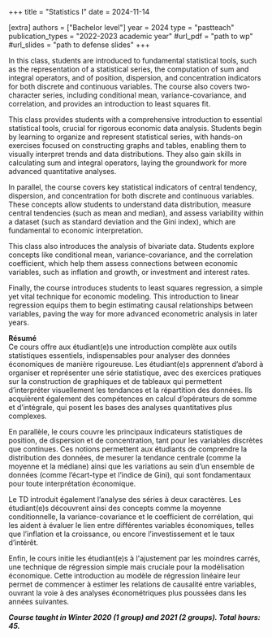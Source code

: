 +++
title = "Statistics I"
date = 2024-11-14

[extra]
authors = ["Bachelor level"]
year = 2024
type = "pastteach"
publication_types = "2022-2023 academic year"
#url_pdf = "path to wp"
#url_slides = "path to defense slides"
+++

In this class, students are introduced to fundamental statistical tools, such as the representation of a statistical series, the computation of sum and integral operators, and of position, dispersion, and concentration indicators for both discrete and continuous variables. The course also covers two-character series, including conditional mean, variance-covariance, and correlation, and provides an introduction to least squares fit.

This class provides students with a comprehensive introduction to essential statistical tools, crucial for rigorous economic data analysis. Students begin by learning to organize and represent statistical series, with hands-on exercises focused on constructing graphs and tables, enabling them to visually interpret trends and data distributions. They also gain skills in calculating sum and integral operators, laying the groundwork for more advanced quantitative analyses.

In parallel, the course covers key statistical indicators of central tendency, dispersion, and concentration for both discrete and continuous variables. These concepts allow students to understand data distribution, measure central tendencies (such as mean and median), and assess variability within a dataset (such as standard deviation and the Gini index), which are fundamental to economic interpretation.

This class also introduces the analysis of bivariate data. Students explore concepts like conditional mean, variance-covariance, and the correlation coefficient, which help them assess connections between economic variables, such as inflation and growth, or investment and interest rates.

Finally, the course introduces students to least squares regression, a simple yet vital technique for economic modeling. This introduction to linear regression equips them to begin estimating causal relationships between variables, paving the way for more advanced econometric analysis in later years. 

**Résumé**    
Ce cours offre aux étudiant(e)s une introduction complète aux outils statistiques essentiels, indispensables pour analyser des données économiques de manière rigoureuse. Les étudiant(e)s apprennent d’abord à organiser et représenter une série statistique, avec des exercices pratiques sur la construction de graphiques et de tableaux qui permettent d’interpréter visuellement les tendances et la répartition des données. Ils acquièrent également des compétences en calcul d’opérateurs de somme et d’intégrale, qui posent les bases des analyses quantitatives plus complexes.

En parallèle, le cours couvre les principaux indicateurs statistiques de position, de dispersion et de concentration, tant pour les variables discrètes que continues. Ces notions permettent aux étudiants de comprendre la distribution des données, de mesurer la tendance centrale (comme la moyenne et la médiane) ainsi que les variations au sein d’un ensemble de données (comme l’écart-type et l’indice de Gini), qui sont fondamentaux pour toute interprétation économique.

Le TD introduit également l’analyse des séries à deux caractères. Les étudiant(e)s découvrent ainsi des concepts comme la moyenne conditionnelle, la variance-covariance et le coefficient de corrélation, qui les aident à évaluer le lien entre différentes variables économiques, telles que l’inflation et la croissance, ou encore l’investissement et le taux d’intérêt.

Enfin, le cours initie les étudiant(e)s à l'ajustement par les moindres carrés, une technique de régression simple mais cruciale pour la modélisation économique. Cette introduction au modèle de régression linéaire leur permet de commencer à estimer les relations de causalité entre variables, ouvrant la voie à des analyses économétriques plus poussées dans les années suivantes. 

***Course taught in Winter 2020 (1 group) and 2021 (2 groups). Total hours: 45.***
